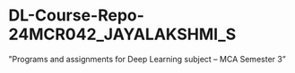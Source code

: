 # DL-Course-Repo-24MCR042_JAYALAKSHMI_S
"Programs and assignments for Deep Learning subject – MCA Semester 3”



